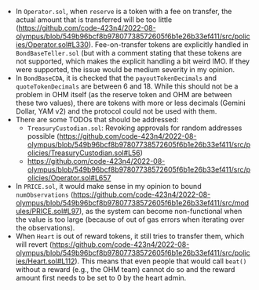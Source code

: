 - In `Operator.sol`, when `reserve` is a token with a fee on transfer, the actual amount that is transferred will be too little (https://github.com/code-423n4/2022-08-olympus/blob/549b96bcf8b97807738572605f6b1e26b33ef411/src/policies/Operator.sol#L330). Fee-on-transfer tokens are explicitly handled in `BondBaseTeller.sol` (but with a comment stating that these tokens are not supported, which makes the explicit handling a bit weird IMO. If they were supported, the issue would be medium severity in my opinion.
- In `BondBaseCDA`, it is checked that the `payoutTokenDecimals` and `quoteTokenDecimals` are between 6 and 18. While this should not be a problem in OHM itself (as the reserve token and OHM are between these two values), there are tokens with more or less decimals (Gemini Dollar, YAM v2) and the protocol could not be used with them.
- There are some TODOs that should be addressed:
	- `TreasuryCustodian.sol`: Revoking approvals for random addresses possible (https://github.com/code-423n4/2022-08-olympus/blob/549b96bcf8b97807738572605f6b1e26b33ef411/src/policies/TreasuryCustodian.sol#L56)
	- https://github.com/code-423n4/2022-08-olympus/blob/549b96bcf8b97807738572605f6b1e26b33ef411/src/policies/Operator.sol#L657
- In `PRICE.sol`, it would make sense in my opinion to bound `numObservations` (https://github.com/code-423n4/2022-08-olympus/blob/549b96bcf8b97807738572605f6b1e26b33ef411/src/modules/PRICE.sol#L97), as the system can become non-functional when the value is too large (because of out of gas errors when iterating over the observations).
- When `Heart` is out of reward tokens, it still tries to transfer them, which will revert (https://github.com/code-423n4/2022-08-olympus/blob/549b96bcf8b97807738572605f6b1e26b33ef411/src/policies/Heart.sol#L112). This means that even people that would call `beat()` without a reward (e.g., the OHM team) cannot do so and the reward amount first needs to be set to 0 by the heart admin.  